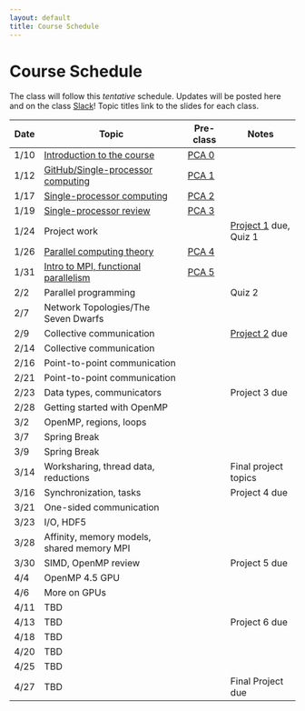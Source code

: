```yaml
---
layout: default
title: Course Schedule
---
```


# Course Schedule

The class will follow this _tentative_ schedule. Updates will be posted here and on the class [Slack](http://cmse-822.slack.com)!
Topic titles link to the slides for each class.

Date  | Topic                      | Pre-class |  Notes
------|----------------------------|-----------|------
1/10   | [Introduction to the course](assets/Lecture0.pdf) | [PCA 0](assignments/pca0.md) |  
1/12   | [GitHub/Single-processor computing](assets/Lecture1.pdf) | [PCA 1](assignments/pca1.md)  |
1/17  | [Single-processor computing](assets/Lecture2.pdf) | [PCA 2](assignments/pca2.md) | 
1/19  | [Single-processor review](assets/Lecture3.pdf) | [PCA 3](assignments/pca3.md) |  
1/24  | Project work  |  | [Project 1](assignments/proj1.md) due, Quiz 1
1/26  | [Parallel computing theory](assets/Lecture4.pdf)       | [PCA 4](assignments/pca4.md) | 
1/31  | [Intro to MPI, functional parallelism](assets/Lecture5.pdf)  |   [PCA 5](assignments/pca5.md)
2/2  | Parallel programming          |  | Quiz 2
2/7  | Network Topologies/The Seven Dwarfs    | | 
2/9  | Collective communication |  | [Project 2](assignments/proj2.md) due
2/14  | Collective communication |  | 
2/16 | Point-to-point communication | | 
2/21 | Point-to-point communication |  | 
2/23 | Data types, communicators    |  | Project 3 due  
2/28 | Getting started with OpenMP  |  |
3/2 | OpenMP, regions, loops | | 
3/7 | Spring Break  | | |
3/9 | Spring Break  | | |
3/14 | Worksharing, thread data, reductions |  | Final project topics
3/16  | Synchronization, tasks |   | Project 4 due
3/21  | One-sided communication |  |
3/23 | I/O, HDF5 |  |
3/28 | Affinity, memory models, shared memory MPI | | 
3/30 | SIMD, OpenMP review   | | Project 5 due
4/4 | OpenMP 4.5 GPU   | | 
4/6 | More on GPUs | |  
4/11 | TBD    | | 
4/13  | TBD        |  | Project 6 due
4/18  | TBD       | | 
4/20 | TBD          | | 
4/25 | TBD | | 
4/27 | TBD | |  Final Project due 
